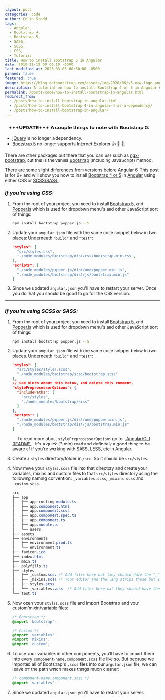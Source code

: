 ```yaml
---
layout: post
categories: code
author: Colin Stodd
tags:
  - Angular,
  - Bootstrap 4,
  - Bootstrap 5,
  - SASS,
  - SCSS,
  - CSS,
  - Tutorial
title: How to install Bootstrap 5 in Angular
date: 2018-12-19 00:00:10 -0500
last_modified_at: 2023-03-03 00:50:00 -0500
pinned: false
featured: true
image: https://blog.getbootstrap.com/assets/img/2020/06/v5-new-logo.png
description: A tutorial on how to install Bootstrap 4 or 5 in Angular 6+ using CSS or SCSS/SASS.
permalink: /posts/code/how-to-install-bootstrap-in-angular.html
redirect_from:
  - /posts/how-to-install-bootstrap-in-angular.html
  - /posts/how-to-install-bootstrap-4-in-angular-4-as-a-dependency/
  - /posts/how-to-install-bootstrap-in-angular/
---
```



<div class="blurb">
<h3 class="text-yellow"><i class="fad fa-info-circle fa-lg"></i>&nbsp;&nbsp; ***UPDATE*** A couple things to note with Bootstrap 5:</h3>
<ul>
<li><a href="https://jquery.com" title="jQuery" target="_blank" rel="nofollow noopener">jQuery</a> is no longer a dependency.</li>
<li><a href="https://getbootstrap.com/docs/5.0/getting-started/introduction/" title="Bootstrap 5" target="_blank" rel="nofollow noopener">Bootstrap 5</a> no longer supports Internet Explorer 👍 🥳 🍾.</li>
</ul>
</div>

There are other packages out there that you can use such as <a href="https://github.com/valor-software/ngx-bootstrap" target="_blank" rel="noopener">ngx-bootstrap</a>, but this is the vanilla <a href="https://getbootstrap.com/" target="_blank" rel="noopener">Bootstrap</a> (including JavaScript) method.

There are some slight differences from versions before Angular 6. This post is for 6+ and will show you how to install <a href="https://getbootstrap.com/" target="_blank" rel="noopener">Bootstrap 4 or 5</a> in <a href="https://angular.io/" target="_blank" rel="noopener">Angular</a> using either CSS or <a href="#scss">SCSS/SASS <i class="fad fa-level-down-alt"></i></a>.

<i class="fab fa-css3 text-pink header-icon" title="CSS 3"></i>

<h3 class="text-pink"><em>If you're using CSS:</em></h3>

1. From the root of your project you need to install <a href="https://getbootstrap.com/" target="_blank" rel="noopener">Bootstrap 5</a>, and <a href="https://popper.js.org/" target="_blank" rel="noopener">Popper.js</a> which is used for dropdown menu's and other JavaScript sort of things:

    ```bash
    npm install bootstrap popper.js --S
    ```


2. Update your `angular.json` file with the same code snippet below in two places: Underneath `"build"` and `"test"`:

    ```json
    "styles": [
      "src/styles.css",
      "./node_modules/bootstrap/dist/css/bootstrap.min.css",
    ],
    "scripts": [
      "./node_modules/popper.js/dist/umd/popper.min.js",
      "./node_modules/bootstrap/dist/js/bootstrap.min.js"
    ]
    ```

    <div id="scss" name="scss"></div>

3. Since we updated `angular.json` you'll have to restart your server. Once you do that you should be good to go for the CSS version.

---

<i class="fab fa-sass text-pink header-icon" title="SASS"></i>

<h3 class="text-pink"><em>If you're using SCSS or SASS:</em></h3>

1. From the root of your project you need to install <a href="https://getbootstrap.com/" target="_blank" rel="noopener">Bootstrap 5</a>, and <a href="https://popper.js.org/" target="_blank" rel="noopener">Popper.js</a> which is used for dropdown menu's and other JavaScript sort of things:

    ```bash
    npm install bootstrap popper.js --S
    ```



2. Update your `angular.json` file with the same code snippet below in two places. Underneath `"build"` and `"test"`:

    ```json
    "styles": [
      "src/styles/styles.scss",
      "./node_modules/bootstrap/scss/bootstrap.scss"
    ],
    // See blurb about this below, and delete this comment.
    "stylePreprocessorOptions": {
      "includePaths": [
        "src/styles",
        "./node_modules/bootstrap/scss"
      ]
    },
    "scripts": [
      "./node_modules/popper.js/dist/umd/popper.min.js",
      "./node_modules/bootstrap/dist/js/bootstrap.min.js"
    ]
    ```

    <div class="blurb"><i class="fad fa-books fa-lg"></i>&nbsp;&nbsp;&nbsp;  To read more about  <code>stylePreprocessorOptions</code> go to  &nbsp;<a href="https://angular.io/guide/workspace-config#styles-and-scripts-configuration" target="_blank" rel="noopener"> Angular/CLI README  <i class="fad fa-external-link-alt"></i></a>. &nbsp;It's a quick (3 min) read and definitely a good thing to be aware of if you're working with SASS, LESS, etc in Angular.
    </div>


3. Create a `styles` directory/folder in `/src`. So it should be `src/styles`.

4. Now move your `styles.scss` file into that directory and create your variables, mixins and custom files to that `src/styles` directory using the following naming convention: `_variables.scss`, `_mixins.scss` and `_custom.scss`.

    ```css
    src
    ├── app
    │   ├── app-routing.module.ts
    │   ├── app.component.html
    │   ├── app.component.scss
    │   ├── app.component.spec.ts
    │   ├── app.component.ts
    │   ├── app.module.ts
    │   └── users
    ├── assets
    ├── environments
    │   ├── environment.prod.ts
    │   └── environment.ts
    ├── favicon.ico
    ├── index.html
    ├── main.ts
    ├── polyfills.ts
    ├── styles
    │   ├── _custom.scss /* Add files here but they should have the "_" pre-pended like `_custom.scss`, (shown above) other than `styles.scss`.  */
    │   ├── _mixins.scss /* Your editor and the lang strips these but I'm not entire sure why they are needed, but that's what I was taught. */
    │   ├── styles.scss
    │   └── _variables.scss  /* Add files here but they should have the "_" pre-pended like `_custom.scss`, (shown above) other than `styles.scss`.  */
    └── test.ts
    ```


5. Now open your `styles.scss` file and import <a href="https://getbootstrap.com/" target="_blank" rel="noopener">Bootstrap</a> and your custom/mixin/variable files:

    ```scss
    /* Bootstrap */
    @import 'bootstrap';

    /* Custom */
    @import 'variables';
    @import 'mixins';
    @import 'custom';
    ```

6. To use your variables in other components, you'll have to import them into every
`component-name.component.scss` file like so. But because we imported all of Bootstrap's `.scss` files into our `angular.json` file, we can leave off the path which makes things much cleaner:

    ```scss
    /* component-name.component.scss */
    @import 'variables';
    ```

7. Since we updated `angular.json` you'll have to restart your server.

